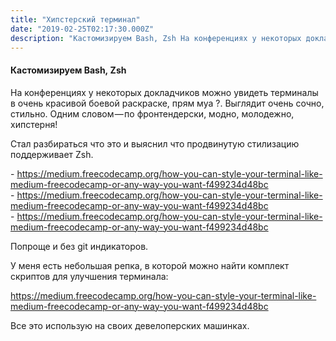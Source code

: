 ```yaml
---
title: "Хипстерский терминал"
date: "2019-02-25T02:17:30.000Z"
description: "Кастомизируем Bash, Zsh На конференциях у некоторых докладчиков можно увидеть терминалы в очень красивой боевой раскраске, прям "
---
```


<h4>Кастомизируем Bash, Zsh</h4>
<p>На конференциях у некоторых докладчиков можно увидеть терминалы в очень красивой боевой раскраске, прям муа ?. Выглядит очень сочно, стильно. Одним словом — по фронтендерски, модно, молодежно, хипстерня!</p>
<p>Стал разбираться что это и выяснил что продвинутую стилизацию поддерживает Zsh.</p>
- <a href="https://medium.freecodecamp.org/how-you-can-style-your-terminal-like-medium-freecodecamp-or-any-way-you-want-f499234d48bc">https://medium.freecodecamp.org/how-you-can-style-your-terminal-like-medium-freecodecamp-or-any-way-you-want-f499234d48bc</a> <br/>
- <a href="https://medium.freecodecamp.org/how-you-can-style-your-terminal-like-medium-freecodecamp-or-any-way-you-want-f499234d48bc">https://medium.freecodecamp.org/how-you-can-style-your-terminal-like-medium-freecodecamp-or-any-way-you-want-f499234d48bc</a> <br/>
- <a href="https://medium.freecodecamp.org/how-you-can-style-your-terminal-like-medium-freecodecamp-or-any-way-you-want-f499234d48bc">https://medium.freecodecamp.org/how-you-can-style-your-terminal-like-medium-freecodecamp-or-any-way-you-want-f499234d48bc</a> <br/>

<p>Попроще и без git индикаторов.</p>
<p>У меня есть небольшая репка, в которой можно найти комплект скриптов для улучшения терминала:</p>
<p><a href="https://medium.freecodecamp.org/how-you-can-style-your-terminal-like-medium-freecodecamp-or-any-way-you-want-f499234d48bc">https://medium.freecodecamp.org/how-you-can-style-your-terminal-like-medium-freecodecamp-or-any-way-you-want-f499234d48bc</a></p>
<p>Все это использую на своих девелоперских машинках.</p>


